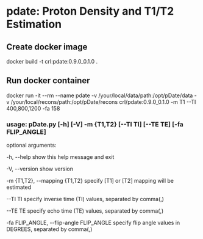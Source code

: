 # pdate: Proton Density and T1/T2 Estimation

## Create docker image
docker build -t crl:pdate:0.9.0_0.1.0 .

## Run docker container
docker run -it --rm --name pdate -v /your/local/data/path:/opt/pDate/data -v /your/local/recons/path:/opt/pDate/recons crl/pdate:0.9.0_0.1.0 -m T1 --TI 400,800,1200 -fa 158

### usage: pDate.py [-h] [-V] -m {T1,T2} [--TI TI] [--TE TE] [-fa FLIP_ANGLE]

optional arguments:

  -h, --help            show this help message and exit
  
  -V, --version         show version
  
  -m {T1,T2}, --mapping {T1,T2}
                        specify [T1] or [T2] mapping will be estimated
                        
  --TI TI               specify inverse time (TI) values, separated by comma(,)
  
  --TE TE               specify echo time (TE) values, separated by comma(,)
  
  -fa FLIP_ANGLE, --flip-angle FLIP_ANGLE
                        specify flip angle values in DEGREES, separated by comma(,)
